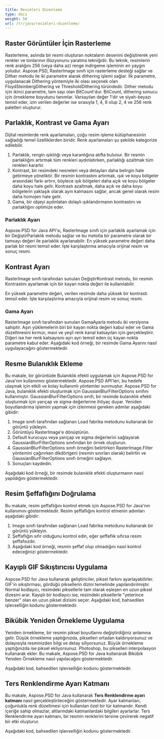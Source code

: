 ```yaml
---
title: Resimleri Düzenleme
type: docs
weight: 50
url: /tr/java/resimleri-duzenleme/
---
```


## **Raster Görüntüler İçin Rasterleme**
Rasterleme, aslında bir resmi oluşturan noktaların desenini değiştirerek yeni renkler ve tonlarının illüzyonunu yaratma tekniğidir. Bu teknik, resimlerin renk aralığını 256 (veya daha az) renge indirgeme işleminin en yaygın yoludur. Aspose.PSD, RasterImage sınıfı için rasterleme desteği sağlar ve Dither metodu ile iki parametre alarak dithering işlemi sağlar. İlk parametre, uygulanacak Dithering yöntemiyle iki olası seçenek olan FloydSteinbergDithering ve ThresholdDithering türündedir. Dither metodu için ikinci parametre, tam sayı olan BitCount'dur. BitCount, dithering sonucu için örnekleme boyutunu tanımlar. Varsayılan değer 1'dir ve siyah-beyazı temsil eder, izin verilen değerler ise sırasıyla 1, 4, 8 olup 2, 4 ve 256 renk paletleri oluşturur.

## **Parlaklık, Kontrast ve Gama Ayarı**
Dijital resimlerde renk ayarlamaları, çoğu resim işleme kütüphanesinin sağladığı temel özelliklerden biridir. Renk ayarlamaları şu şekilde kategorize edilebilir.

1. Parlaklık, rengin ışıklılığı veya karanlığına atıfta bulunur. Bir resmin parlaklığını artırmak tüm renkleri aydınlatırken, parlaklığı azaltmak tüm renkleri karartır.
2. Kontrast, bir resimdeki nesneleri veya detayları daha belirgin hale getirmeye yöneliktir. Bir resmin kontrastını artırmak, ışık ve koyu bölgeler arasındaki farkı artırır, böylece ışık bölgeleri daha açık ve koyu bölgeler daha koyu hale gelir. Kontrastı azaltmak, daha açık ve daha koyu bölgelerin yaklaşık olarak aynı kalmasını sağlar, ancak genel olarak resim daha homojen hale gelir.
3. Gama, bir objeyi aydınlatan dolaylı ışıklandırmanın kontrastını ve parlaklığını optimize eder.
### **Parlaklık Ayarı**
Aspose.PSD for Java API'sı, RasterImage sınıfı için parlaklık ayarlamak için bir DeğiştirParlaklık metodu sağlar ve bu metotla bir parametre olarak bir tamsayı değeri ile parlaklık ayarlanabilir. En yüksek parametre değeri daha parlak bir resmi temsil eder. İşte karşılaştırma amacıyla orijinal resim ve sonuç resmi.

## **Kontrast Ayarı**
RasterImage sınıfı tarafından sunulan DeğiştirKontrast metodu, bir resmin Kontrastını ayarlamak için bir kayan nokta değeri ile kullanılabilir.

En yüksek parametre değeri, verilen resimde daha yüksek bir kontrastı temsil eder. İşte karşılaştırma amacıyla orijinal resim ve sonuç resmi.

### **Gama Ayarı**
RasterImage sınıfı tarafından sunulan GamaAyarla metodu iki versiyona sahiptir. Aşırı yüklemelerin biri bir kayan nokta değeri kabul eder ve Gama düzeltmesini kırmızı, mavi ve yeşil renk kanal katsayıları için gerçekleştirir. Diğeri ise her renk katsayısını ayrı ayrı temsil eden üç kayan nokta parametre kabul eder. Aşağıdaki kod örneği, bir resimde Gama Ayarını nasıl uygulayacağını göstermektedir.

## **Resme Bulanıklık Ekleme**
Bu makale, bir görüntüde Bulanıklık efekti uygulamak için Aspose.PSD for Java'nın kullanımını göstermektedir. Aspose.PSD API'leri, bu hedefe ulaşmak için etkili ve kolay kullanımlı yöntemler sunmuştur. Aspose.PSD for Java, bulanıklık efekti oluşturmak için GaussianBlurFilterOptions sınıfını kullanmıştır. GaussianBlurFilterOptions sınıfı, bir resimde bulanıklık efekti oluşturmak için yarıçap ve sigma değerlerine ihtiyaç duyar. Yeniden boyutlandırma işlemini yapmak için izlenmesi gereken adımlar aşağıdaki gibidir:

1. Image sınıfı tarafından sağlanan Load fabrika metodunu kullanarak bir görüntü yükleyin.
2. Görüntüyü RasterImage'e dönüştürün.
3. Default kurucuyu veya yarıçap ve sigma değerlerini sağlayarak GaussianBlurFilterOptions sınıfından bir örnek oluşturun.
4. GaussianBlurFilterOptions sınıfı örneğini belirtirken RasterImage.Filter yöntemini çağırırken dikdörtgeni (resmin sınırları olarak) belirtin ve GaussianBlurFilterOptions sınıfı örneğini sağlayın.
5. Sonuçları kaydedin.

Aşağıdaki kod örneği, bir resimde bulanıklık efekti oluşturmanın nasıl yapıldığını göstermektedir.

## **Resim Şeffaflığını Doğrulama**
Bu makale, resim şeffaflığını kontrol etmek için Aspose.PSD for Java'nın kullanımını göstermektedir. Resim şeffaflığını kontrol etmenin adımları aşağıdaki gibidir:

1. Image sınıfı tarafından sağlanan Load fabrika metodunu kullanarak bir görüntü yükleyin.
2. Şeffaflığın sıfır olduğunu kontrol edin, eğer şeffaflık sıfırsa resim şeffafsızdır.
3. Aşağıdaki kod örneği, resmin şeffaf olup olmadığını nasıl kontrol edeceğinizi göstermektedir.

## **Kayıplı GIF Sıkıştırıcısı Uygulama**
Aspose.PSD for Java kullanarak geliştiriciler, piksel farkını ayarlayabilirler. GIF'in sıkıştırması, gördüğü piksellerin dizini temelinde yapılandırılmıştır. Normal kodlayıcı, resimdeki piksellerle tam olarak eşleşen en uzun piksel dizesini arar. Kayıplı bir kodlayıcı ise, resimdeki piksellerle "yeterince benzer" olan en uzun piksel dizisini seçer. Aşağıdaki kod, bahsedilen işlevselliğin kodunu göstermektedir.

## **Bikübik Yeniden Örnekleme Uygulama**
Yeniden örnekleme, bir resmin piksel boyutlarını değiştirdiğiniz anlamına gelir. Düşük örnekleme yaptığınızda, pikselleri ortadan kaldırıyorsunuz ve dolayısıyla resminizden bilgi ve detay siliyorsunuz. Büyük örnekleme yaptığınızda ise piksel ekliyorsunuz. Photoshop, bu pikselleri interpolasyon kullanarak ekler. Bu makale, Aspose.PSD for Java kullanarak Bikübik Yeniden Örnekleme nasıl yapılacağını göstermektedir.

Aşağıdaki kod, bahsedilen işlevselliğin kodunu göstermektedir.

## **Ters Renklendirme Ayarı Katmanı**
Bu makale, Aspose.PSD for Java kullanarak **Ters Renklendirme ayarı katmanı** nasıl gerçekleştirileceğini göstermektedir. Ayar katmanları, çoğunlukla renk düzeltmesi için kullanılan özel bir tür katmandır. Kendi içeriğe sahip olmazlar, altlarındaki katmanlardaki bilgileri ayarlarlar. Ters Renklendirme ayarı katmanı, bir resmin renklerini tersine çevirerek negatif bir etki oluşturur.

Aşağıdaki kod, bahsedilen işlevselliğin kodunu göstermektedir.
